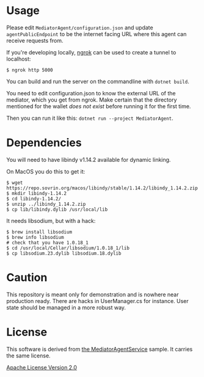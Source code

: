 # Usage

Please edit `MediatorAgent/configuration.json` and update `agentPublicEndpoint`
to be the internet facing URL where this agent can receive requests from.

If you're developing locally, [ngrok](https://ngrok.com/) can be used to
create a tunnel to localhost:

```
$ ngrok http 5000
```

You can build and run the server on the commandline with `dotnet build`.

You need to edit configuration.json to know the external URL of the mediator, which
you get from ngrok. Make certain that the directory mentioned for the
wallet *does not exist* before running it for the first time.

Then you can run it like this: `dotnet run --project MediatorAgent`.

# Dependencies

You will need to have libindy v1.14.2 available for dynamic linking.

On MacOS you do this to get it:

```
$ wget https://repo.sovrin.org/macos/libindy/stable/1.14.2/libindy_1.14.2.zip
$ mkdir libindy-1.14.2
$ cd libindy-1.14.2/
$ unzip ../libindy_1.14.2.zip 
$ cp lib/libindy.dylib /usr/local/lib
```

It needs libsodium, but with a hack:

```
$ brew install libsodium
$ brew info libsodium
# check that you have 1.0.18_1
$ cd /usr/local/Cellar/libsodium/1.0.18_1/lib
$ cp libsodium.23.dylib libsodium.18.dylib
```

# Caution

This repository is meant only for demonstration and is nowhere
near production ready. There are hacks in UserManager.cs for
instance. User state should be managed in a more robust way.

# License

This software is derived from [the
MediatorAgentService](https://github.com/hyperledger/aries-framework-dotnet/tree/master/samples/routing/MediatorAgentService)
sample. It carries the same license.

[Apache License Version 2.0](https://github.com/hyperledger/aries-cloudagent-python/blob/master/LICENSE)

